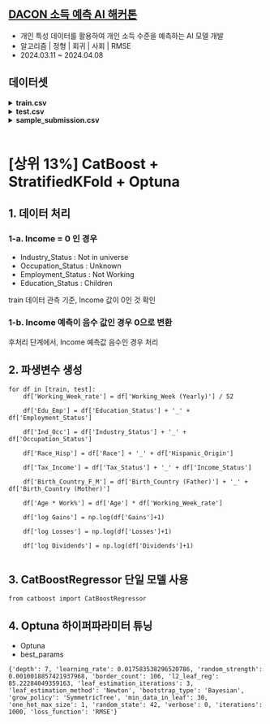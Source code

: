 ## [DACON 소득 예측 AI 해커톤](https://dacon.io/competitions/official/236230/overview/description)
- 개인 특성 데이터를 활용하여 개인 소득 수준을 예측하는 AI 모델 개발
- 알고리즘 | 정형 | 회귀 | 사회 | RMSE
- 2024.03.11 ~ 2024.04.08

## 데이터셋

<details>
<summary>
<b>train.csv</b>
</summary>

    - 한 사람에 관련된 다양한 사회적, 경제적 정보
    - ID : 학습 데이터 고유 ID
    - Age
    - Gender
    - Education_Status
    - Employment_Status
    - Working_Week (Yearly)
    - Industry_Status
    - Occupation_Status
    - Race
    - Hispanic_Origin
    - Martial_Status
    - Household_Status
    - Household_summary
    - Citizenship
    - Birth_Country
    - Birth_Country (Father)
    - Birth_Country (Mother)
    - Tax_Status
    - Gains
    - Losses
    - Divdends
    - Incom_Status
    - Income : 예측 목표, 1시간 단위의 소득을 예측
</details>

<details>
<summary>
<b>test.csv</b>
</summary>

    - 한 사람에 관련된 다양한 사회적, 경제적 정보
    - ID : 학습 데이터 고유 ID
    - Age
    - Gender
    - Education_Status
    - Employment_Status
    - Working_Week (Yearly)
    - Industry_Status
    - Occupation_Status
    - Race
    - Hispanic_Origin
    - Martial_Status
    - Household_Status
    - Household_summary
    - Citizenship
    - Birth_Country
    - Birth_Country (Father)
    - Birth_Country (Mother)
    - Tax_Status
    - Gains
    - Losses
    - Divdends
    - Incom_Status
    - Income이 존재하지 않음
</details>

<details>
<summary>
<b>sample_submission.csv</b>
</summary>

    - ID : 테스트 데이터 고유 ID
    - Income : ID에 해당되는 Income을 예측하여 제출
</details>

</details>
<br>

# [상위 13%] CatBoost + StratifiedKFold + Optuna

## 1. 데이터 처리
### 1-a. Income = 0 인 경우
- Industry_Status : Not in universe
- Occupation_Status : Unknown
- Employment_Status : Not Working
- Education_Status : Children

train 데이터 관측 기준, Income 값이 0인 것 확인

### 1-b. Income 예측이 음수 값인 경우 0으로 변환

후처리 단계에서, Income 예측값 음수인 경우 처리

## 2. 파생변수 생성
```
for df in [train, test]:
    df['Working_Week_rate'] = df['Working_Week (Yearly)'] / 52

    df['Edu_Emp'] = df['Education_Status'] + '_' + df['Employment_Status']

    df['Ind_Occ'] = df['Industry_Status'] + '_' + df['Occupation_Status']

    df['Race_Hisp'] = df['Race'] + '_' + df['Hispanic_Origin']

    df['Tax_Income'] = df['Tax_Status'] + '_' + df['Income_Status']

    df['Birth_Country_F_M'] = df['Birth_Country (Father)'] + '_' + df['Birth_Country (Mother)']

    df['Age * Work%'] = df['Age'] * df['Working_Week_rate']
    
    df['log Gains'] = np.log(df['Gains']+1)

    df['log Losses'] = np.log(df['Losses']+1)

    df['log Dividends'] = np.log(df['Dividends']+1)
    
```
## 3. CatBoostRegressor 단일 모델 사용
```
from catboost import CatBoostRegressor
```

## 4. Optuna 하이퍼파라미터 튜닝
- Optuna
- best_params
```
{'depth': 7, 'learning_rate': 0.017583538296520786, 'random_strength': 0.0010018857421937968, 'border_count': 106, 'l2_leaf_reg': 85.22284049359163, 'leaf_estimation_iterations': 3, 'leaf_estimation_method': 'Newton', 'bootstrap_type': 'Bayesian', 'grow_policy': 'SymmetricTree', 'min_data_in_leaf': 30, 'one_hot_max_size': 1, 'random_state': 42, 'verbose': 0, 'iterations': 1000, 'loss_function': 'RMSE'}
```